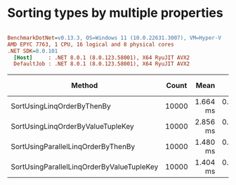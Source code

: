 # Sorting types by multiple properties


``` ini

BenchmarkDotNet=v0.13.3, OS=Windows 11 (10.0.22631.3007), VM=Hyper-V
AMD EPYC 7763, 1 CPU, 16 logical and 8 physical cores
.NET SDK=8.0.101
  [Host]     : .NET 8.0.1 (8.0.123.58001), X64 RyuJIT AVX2
  DefaultJob : .NET 8.0.1 (8.0.123.58001), X64 RyuJIT AVX2


```
|                                    Method | Count |     Mean |     Error |    StdDev | Ratio | RatioSD |     Gen0 |     Gen1 |     Gen2 |  Allocated | Alloc Ratio |
|------------------------------------------ |------ |---------:|----------:|----------:|------:|--------:|---------:|---------:|---------:|-----------:|------------:|
|                SortUsingLinqOrderByThenBy | 10000 | 1.664 ms | 0.0194 ms | 0.0182 ms |  1.00 |    0.00 |  48.8281 |  48.8281 |  48.8281 |  508.39 KB |        1.00 |
|         SortUsingLinqOrderByValueTupleKey | 10000 | 2.856 ms | 0.0347 ms | 0.0325 ms |  1.72 |    0.03 |  97.6563 |  97.6563 |  97.6563 |  508.11 KB |        1.00 |
|        SortUsingParallelLinqOrderByThenBy | 10000 | 1.480 ms | 0.0139 ms | 0.0130 ms |  0.89 |    0.01 | 160.1563 | 142.5781 | 142.5781 | 2608.28 KB |        5.13 |
| SortUsingParallelLinqOrderByValueTupleKey | 10000 | 1.404 ms | 0.0111 ms | 0.0104 ms |  0.84 |    0.01 | 154.2969 | 142.5781 | 142.5781 | 2607.71 KB |        5.13 |

